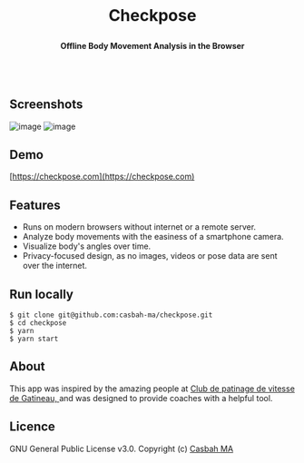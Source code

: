 <h1 align="center">
  <br>
  
 
Checkpose
 

</h1>

<h4 align="center">Offline Body Movement Analysis in the Browser</h4>
  <br><br>
 

## Screenshots

![image](https://user-images.githubusercontent.com/9310597/227669723-864c6e54-a431-4ad0-963e-d9f694e375be.png)
![image](https://user-images.githubusercontent.com/9310597/227669749-d4d52491-e3c5-41f8-a764-96b441ec93d3.png)

## Demo
[https://checkpose.com](https://checkpose.com)

## Features
- Runs on modern browsers without internet or a remote server.
- Analyze body movements with the easiness of a smartphone camera.
- Visualize body's angles over time.
- Privacy-focused design, as no images, videos or pose data are sent over the internet.


## Run locally
  ```
  $ git clone git@github.com:casbah-ma/checkpose.git
  $ cd checkpose
  $ yarn
  $ yarn start
  ```


## About
This app was inspired by the amazing people at [Club de patinage de vitesse de Gatineau, ](https://www.cpvgatineau.ca/) and was designed to provide coaches with a helpful tool. 


## Licence
GNU General Public License v3.0. Copyright (c) [Casbah MA](https://github.com/casbah-ma)
